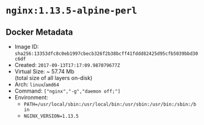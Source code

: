 # `nginx:1.13.5-alpine-perl`

## Docker Metadata

- Image ID: `sha256:13353dfc8c0eb1997cbecb326f2b38bcff41fddd82425d95cfb5039bbd30c6df`
- Created: `2017-09-13T17:17:09.987079677Z`
- Virtual Size: ~ 57.74 Mb  
  (total size of all layers on-disk)
- Arch: `linux`/`amd64`
- Command: `["nginx","-g","daemon off;"]`
- Environment:
  - `PATH=/usr/local/sbin:/usr/local/bin:/usr/sbin:/usr/bin:/sbin:/bin`
  - `NGINX_VERSION=1.13.5`
